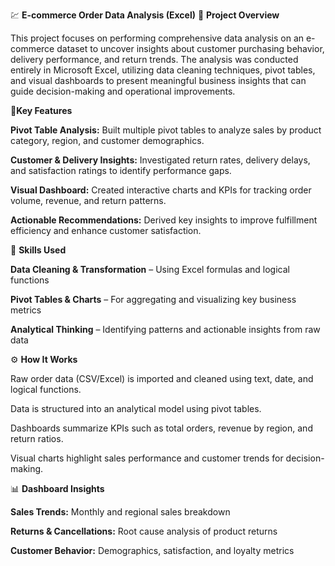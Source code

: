💹 **E-commerce Order Data Analysis (Excel)**
📘 **Project Overview**

This project focuses on performing comprehensive data analysis on an e-commerce dataset to uncover insights about customer purchasing behavior, delivery performance, and return trends. The analysis was conducted entirely in Microsoft Excel, utilizing data cleaning techniques, pivot tables, and visual dashboards to present meaningful business insights that can guide decision-making and operational improvements.

🚀**Key Features**

**Pivot Table Analysis:** Built multiple pivot tables to analyze sales by product category, region, and customer demographics.

**Customer & Delivery Insights:** Investigated return rates, delivery delays, and satisfaction ratings to identify performance gaps.

**Visual Dashboard:** Created interactive charts and KPIs for tracking order volume, revenue, and return patterns.

**Actionable Recommendations:** Derived key insights to improve fulfillment efficiency and enhance customer satisfaction.

🧠 **Skills Used**

**Data Cleaning & Transformation** – Using Excel formulas and logical functions

**Pivot Tables & Charts** – For aggregating and visualizing key business metrics

**Analytical Thinking** – Identifying patterns and actionable insights from raw data

⚙️ **How It Works**

Raw order data (CSV/Excel) is imported and cleaned using text, date, and logical functions.

Data is structured into an analytical model using pivot tables.

Dashboards summarize KPIs such as total orders, revenue by region, and return ratios.

Visual charts highlight sales performance and customer trends for decision-making.

📊 **Dashboard Insights**

**Sales Trends:** Monthly and regional sales breakdown

**Returns & Cancellations:** Root cause analysis of product returns

**Customer Behavior:** Demographics, satisfaction, and loyalty metrics

